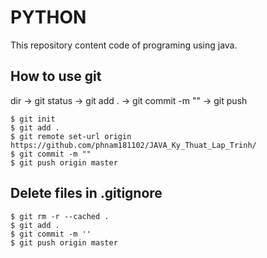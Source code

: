 # PYTHON

This repository content code of programing using java.

## How to use git
dir -> git status -> git add . -> git commit -m "" -> git push

```
$ git init
$ git add .
$ git remote set-url origin https://github.com/phnam181102/JAVA_Ky_Thuat_Lap_Trinh/
$ git commit -m ""
$ git push origin master
```

## Delete files in .gitignore

```
$ git rm -r --cached . 
$ git add . 
$ git commit -m '' 
$ git push origin master
```
   